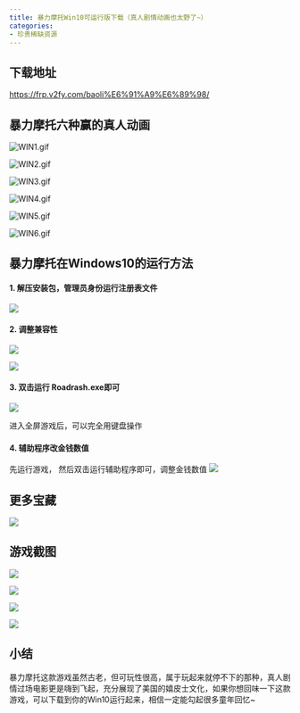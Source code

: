 ```yaml
---
title: 暴力摩托Win10可运行版下载（真人剧情动画也太野了~）
categories:
- 珍贵稀缺资源
---
```




## 下载地址



https://frp.v2fy.com/baoli%E6%91%A9%E6%89%98/



##  暴力摩托六种赢的真人动画

![WIN1.gif](https://v2fy.com/asset/0i/jikemiji/jikemiji-md/kr-000101.assets/strip-20200816222518588.gif)

![WIN2.gif](https://v2fy.com/asset/0i/jikemiji/jikemiji-md/kr-000101.assets/strip-20200816222519209.gif)

![WIN3.gif](https://v2fy.com/asset/0i/jikemiji/jikemiji-md/kr-000101.assets/strip-20200816222520386.gif)

![WIN4.gif](https://v2fy.com/asset/0i/jikemiji/jikemiji-md/kr-000101.assets/strip-20200816222521142.gif)

![WIN5.gif](https://v2fy.com/asset/0i/jikemiji/jikemiji-md/kr-000101.assets/strip-20200816222520792.gif)

![WIN6.gif](https://v2fy.com/asset/0i/jikemiji/jikemiji-md/kr-000101.assets/strip-20200816222520155.gif)


## 暴力摩托在Windows10的运行方法

#### 1. 解压安装包，管理员身份运行注册表文件


![](https://v2fy.com/asset/0i/jikemiji/jikemiji-md/kr-000101.assets/1240-20200816222518688.png)


#### 2. 调整兼容性

![](https://v2fy.com/asset/0i/jikemiji/jikemiji-md/kr-000101.assets/1240-20200816222518785.png)


![](https://v2fy.com/asset/0i/jikemiji/jikemiji-md/kr-000101.assets/1240-20200816222518887.png)


#### 3. 双击运行 Roadrash.exe即可

![](https://v2fy.com/asset/0i/jikemiji/jikemiji-md/kr-000101.assets/1240-20200816222518981.png)

进入全屏游戏后，可以完全用键盘操作


#### 4. 辅助程序改金钱数值


先运行游戏， 然后双击运行辅助程序即可，调整金钱数值
![](https://v2fy.com/asset/0i/jikemiji/jikemiji-md/kr-000101.assets/1240-20200816222519080.png)




## 更多宝藏

![](https://v2fy.com/asset/0i/jikemiji/jikemiji-md/kr-000101.assets/1240-20200816222519176.png)

## 游戏截图

![](https://v2fy.com/asset/0i/jikemiji/jikemiji-md/kr-000101.assets/1240-20200816222519504.png)


![](https://v2fy.com/asset/0i/jikemiji/jikemiji-md/kr-000101.assets/1240-20200816222519904.png)

![](https://v2fy.com/asset/0i/jikemiji/jikemiji-md/kr-000101.assets/1240-20200816222520255.png)

![](https://v2fy.com/asset/0i/jikemiji/jikemiji-md/kr-000101.assets/1240-20200816222520561.png)

## 小结

暴力摩托这款游戏虽然古老，但可玩性很高，属于玩起来就停不下的那种，真人剧情过场电影更是嗨到飞起，充分展现了美国的嬉皮士文化，如果你想回味一下这款游戏，可以下载到你的Win10运行起来，相信一定能勾起很多童年回忆~


